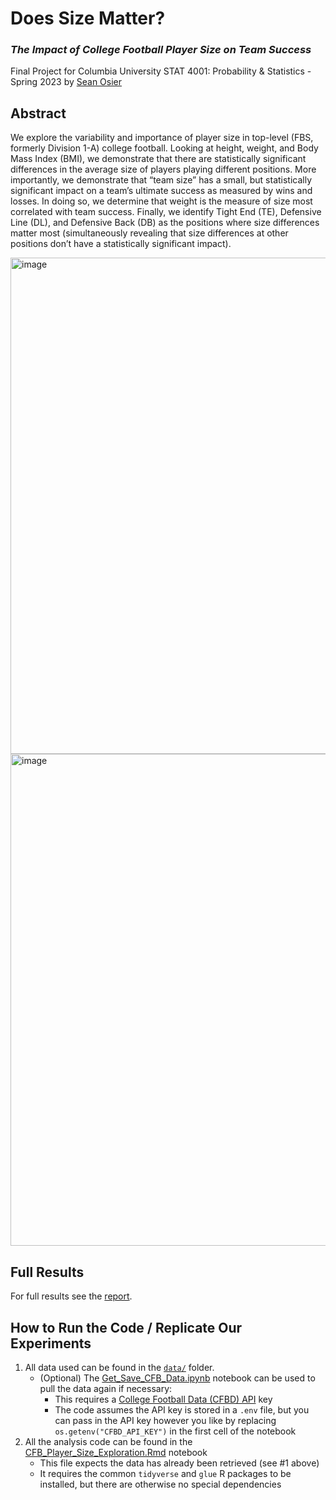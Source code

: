 # Does Size Matter?
### _The Impact of College Football Player Size on Team Success_

Final Project for Columbia University STAT 4001: Probability & Statistics - Spring 2023 by [Sean Osier](mailto:smo2152@columbia.edu)

## Abstract

We explore the variability and importance of player size in top-level (FBS, formerly Division 1-A) college football. Looking at height, weight, and Body Mass Index (BMI), we demonstrate that there are statistically significant differences in the average size of players playing different positions. More importantly, we demonstrate that “team size” has a small, but statistically significant impact on a team’s ultimate success as measured by wins and losses. In doing so, we determine that weight is the measure of size most correlated with team success. Finally, we identify Tight End (TE), Defensive Line (DL), and Defensive Back (DB) as the positions where size differences matter most (simultaneously revealing that size differences at other positions don’t have a statistically significant impact).

<img width="794" alt="image" src="https://github.com/user-attachments/assets/19c28021-cfa1-418e-8fc4-433fb0f437c7" />

<img width="787" alt="image" src="https://github.com/user-attachments/assets/3d3ad6e0-c29f-497f-9517-99a6caf2951c" />

## Full Results

For full results see the [report](report.pdf).

## How to Run the Code / Replicate Our Experiments

1. All data used can be found in the [`data/`](data/) folder.
   - (Optional) The [Get_Save_CFB_Data.ipynb](data/Get_Save_CFB_Data.ipynb) notebook can be used to pull the data again if necessary:
     - This requires a [College Football Data (CFBD) API](https://api.collegefootballdata.com/api/docs/?url=/api-docs.json) key
     - The code assumes the API key is stored in a `.env` file, but you can pass in the API key however you like by replacing `os.getenv("CFBD_API_KEY")` in the first cell of the notebook
2. All the analysis code can be found in the [CFB_Player_Size_Exploration.Rmd](CFB_Player_Size_Exploration.Rmd) notebook
   - This file expects the data has already been retrieved (see #1 above)
   - It requires the common `tidyverse` and `glue` R packages to be installed, but there are otherwise no special dependencies

